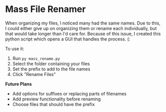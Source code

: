 # Mass File Renamer

When organizing my files, I noticed many had the same names. Due to this, I could either give up on organizing them or rename each individually, but that would take longer than I'd care for. Because of this issue, I created this python script which opens a GUI that handles the process. (:

To use it: 
1. Run `py mass_rename.py`
2. Select the folder containing your files
3. Set the prefix to add to the file names
4. Click "Rename Files"

**Future Plans**
- Add options for suffixes or replacing parts of filenames
- Add preview functionality before renaming
- Choose files that should have the prefix